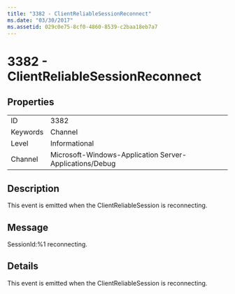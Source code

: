 ```yaml
---
title: "3382 - ClientReliableSessionReconnect"
ms.date: "03/30/2017"
ms.assetid: 029c0e75-8cf0-4860-8539-c2baa18eb7a7
---
```

# 3382 - ClientReliableSessionReconnect
## Properties  
  
|||  
|-|-|  
|ID|3382|  
|Keywords|Channel|  
|Level|Informational|  
|Channel|Microsoft-Windows-Application Server-Applications/Debug|  
  
## Description  
 This event is emitted when the ClientReliableSession is reconnecting.  
  
## Message  
 SessionId:%1 reconnecting.  
  
## Details  
 This event is emitted when the ClientReliableSession is reconnecting.
